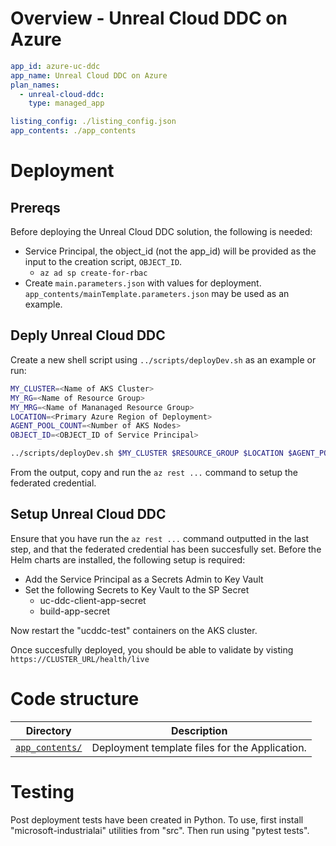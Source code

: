 # Overview - Unreal Cloud DDC on Azure

```yml
app_id: azure-uc-ddc
app_name: Unreal Cloud DDC on Azure
plan_names:
  - unreal-cloud-ddc: 
    type: managed_app

listing_config: ./listing_config.json
app_contents: ./app_contents
```

# Deployment 
## Prereqs
Before deploying the Unreal Cloud DDC solution, the following is needed:
* Service Principal, the object_id (not the app_id) will be provided as the input to the creation script, `OBJECT_ID`.
  * `az ad sp create-for-rbac`
* Create `main.parameters.json` with values for deployment. `app_contents/mainTemplate.parameters.json` may be used as an example.

## Deply Unreal Cloud DDC
Create a new shell script using `../scripts/deployDev.sh` as an example or run:
 
```bash
MY_CLUSTER=<Name of AKS Cluster>
MY_RG=<Name of Resource Group>
MY_MRG=<Name of Mananaged Resource Group>
LOCATION=<Primary Azure Region of Deployment>
AGENT_POOL_COUNT=<Number of AKS Nodes>
OBJECT_ID=<OBJECT_ID of Service Principal>

../scripts/deployDev.sh $MY_CLUSTER $RESOURCE_GROUP $LOCATION $AGENT_POOL_COUNT $OBJECT_ID
```

From the output, copy and run the `az rest ...` command to setup the federated credential.

## Setup Unreal Cloud DDC
Ensure that you have run the `az rest ...` command outputted in the last step, and that the federated credential has been succesfully set. Before the Helm charts are installed, the following setup is required:

* Add the Service Principal as a Secrets Admin to Key Vault
* Set the following Secrets to Key Vault to the SP Secret
  * uc-ddc-client-app-secret
  * build-app-secret

Now restart the "ucddc-test" containers on the AKS cluster.

Once succesfully deployed, you should be able to validate by visting `https://CLUSTER_URL/health/live`
# Code structure

|Directory|Description|
|------------|----------|
|[`app_contents/`](app_contents)|Deployment template files for the Application.|


# Testing

Post deployment tests have been created in Python. To use, first install "microsoft-industrialai" utilities from "src". Then run using "pytest tests". 